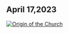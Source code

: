 ## April 17,2023 ##

[![Origin of the Church](https://raw.githubusercontent.com/fernal73/CIAY/main/April/jpgs/Day107.jpg)](https://youtu.be/ciQomgy4GfY "Origin of the Church")
